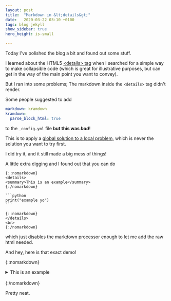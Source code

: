 ```yaml
---
layout: post
title:  "Markdown in &lt;details&gt;"
date:   2020-03-22 03:10 +0100
tags: blog jekyll
show_sidebar: true
hero_height: is-small

---
```


Today I've polished the blog a bit and found out some stuff.

I learned about the HTML5 [&lt;details&gt; tag][Details] when I searched for a simple way to make collapsible code
 (which is great for illustrative purposes, but can get in the way of the main point you want to convey).
 
But I ran into some problems; The markdown inside the `<details>` tag didn't render.

Some people suggested to add

```yaml
markdown: kramdown
kramdown:
  parse_block_html: true
```

to the `_config.yml` file **but this was _bad_**!

This is to apply a [global solution to a local problem][global-state], which is never the solution you want to try first.

I did try it, and it still made a big mess of things!

A little extra digging and I found out that you can do

~~~none
{::nomarkdown}
<details>
<summary>This is an example</summary>
{:/nomarkdown}

```python
print("example yo")
```

{::nomarkdown}
</details>
<br>
{:/nomarkdown}
~~~

which just disables the markdown processor enough to let me add the raw html needed.

And hey, here is that exact demo!

{::nomarkdown}
<details>
<summary>This is an example</summary>
{:/nomarkdown}

```python
print("example yo")
```

{::nomarkdown}
</details>
<br>
{:/nomarkdown}

Pretty neat.

[Details]: https://www.w3schools.com/tags/tag_details.asp
[global-state]: https://devblogs.microsoft.com/oldnewthing/20081211-00/?p=19873